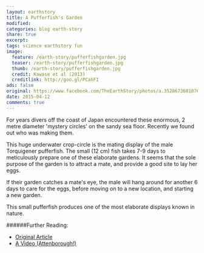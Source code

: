 ```yaml
---
layout: earthstory
title: A Pufferfish's Garden
modified:
categories: blog earth-story
share: true
excerpt:
tags: science earthstory fun
image:
  feature: /earth-story/pufferfishgarden.jpg
  teaser: /earth-story/pufferfishgarden.jpg
  thumb: /earth-story/pufferfishgarden.jpg
  credit: Kawase et al (2013)
  creditlink: http://goo.gl/PCahFI
ads: false
original: https://www.facebook.com/TheEarthStory/photos/a.352867368107647.80532.352857924775258/859959607398418/?type=1
date: 2015-04-12
comments: true
---
```


For years divers off the coast of Japan encountered these enormous, 2 metre diameter 'mystery circles' on the sandy sea floor. Recently we found out who was making them.

This huge underwater crop-circle is the mating display of the male Torquigener pufferfish. The small (12 cm) fish takes 7-9 days to meticulously prepare one of these elaborate gardens. It seems that the sole purpose of the garden is to attract a mate, and provide a good site to lay her eggs.

If their garden catches a mate's eye, the male will hang around for another 6 days to care for the eggs, before moving on to a new location, and starting a new garden.

This small pufferfish produces one of the most elaborate displays known in nature.


######Further Reading:
* [Original Article](http://goo.gl/Nh85tD)
* [A Video (Attenborough!)](http://goo.gl/9TmPI4)

